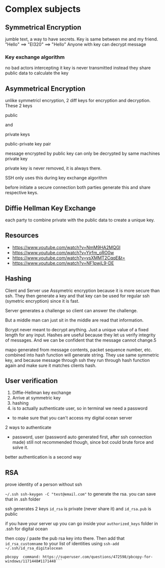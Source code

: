 # Complex subjects

## Symmetrical Encryption

jumble text, a way to have secrets.
Key is same between me and my friend.
"Hello" ==> "EI320" ==> "Hello"
Anyone with key can decrypt message

### Key exchange algorithm
  no bad actors intercepting it
  key is never transmitted
  instead they share public data
    to calculate the key




## Asymmetrical Encryption
unlike symmetricl encryption, 2 diff keys for encryption and decryption. These 2 keys

public

and

private keys

public-private key pair

message encrypted by public key can only be decrypted by same machines private key

private key is never removed, it is always there.

SSH only uses this during key exchange algorithm

before initiate a secure connection both parties generate this and share respective keys.

## Diffie Hellman Key Exchange

each party to combine private with the public data to create a unique key.

## Resources

- https://www.youtube.com/watch?v=NmM9HA2MQGI
- https://www.youtube.com/watch?v=Yjrfm_oRO0w
- https://www.youtube.com/watch?v=vsXMMT2CqqE&t=
- https://www.youtube.com/watch?v=NF1pwjL9-DE



## Hashing

Client and Server use Assymetric encryption because it is more secure than ssh. They then generate a key
and that key can be used for regular ssh (symetric encryption) since it is fast.

Server generates a challenge so client can answer the challenge.

But a middle man can just sit in the middle are read that information.

Bcrypt never meant to decrypt anything. Just a unique value of a fixed length for any input. Hashes are useful because they let us verify integrity of messages. And we can be confident that the message cannot change.5


mapo generated from message contents, packet sequence number, etc. combined into hash function will generate string. 
They use same symmetric key, and because message through ssh they run through hash function again and make sure it matches clients hash.

## User verification
1. Diffie-Hellman key exchange
2. Arrive at symmetric key
3. hashing
4. is to actually authenticate user, so in terminal we need a password
  - to make sure that you can't access my digital ocean server

2 ways to authenticate
- password, user (password auto generated first, after ssh connection made)
still not recommended though, since bot could brute force and solve it.

better authentication is a second way

## RSA
prove identity of a person without ssh

`~/.ssh ssh-keygen -C "test@email.com"`
to generate the rsa.
you can save that in .ssh folder

ssh generates 2 keys
`id_rsa` is private (never share it) and `id_rsa.pub` is public

if you have your server up you can go inside your `authorized_keys` folder in .ssh for digital ocean

then copy / paste the pub rsa key into there.
Then add that `id_rsa_customname` to your list of identities using `ssh-add ~/.ssh/id_rsa_digitalocean`

```
pbcopy  command: https://superuser.com/questions/472598/pbcopy-for-windows/1171448#1171448```



